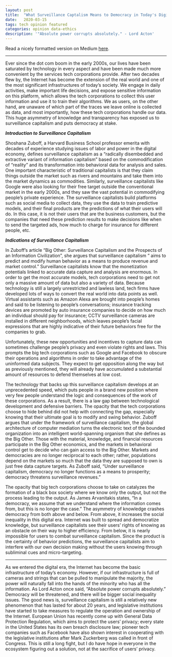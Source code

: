 ```yaml
---
layout: post
title:  "What Surveillance Captalism Means to Democracy in Today's Digital Age"
date:   2020-03-15
tags: tech opinion featured
categories: opinion data-ethics
description: '"Absolute power corrupts absolutely." - Lord Acton'
---
```


Read a nicely formatted version on Medium [here](https://medium.com/swlh/what-surveillance-capitalism-means-to-democracy-in-todays-digital-age-498e659a1d4).
<br>

--------

Ever since the dot com boom in the early 2000s, our lives have been saturated by technology in every aspect and have been made much more convenient by the services tech corporations provide. After two decades flew by, the Internet has become the extension of the real world and one of the most significant infrastructures of today’s society. We engage in daily activities, make important life decisions, and expose sensitive information on this platform, which allows the tech corporations to collect this user information and use it to train their algorithms. We as users, on the other hand, are unaware of which part of the traces we leave online is collected as data, and most importantly, how these tech corporations handle our data. This huge asymmetry of knowledge and transparency has exposed us to surveillance capitalism and puts democracy at stake.

***Introduction to Surveillance Capitalism***

Shoshana Zuboff, a Harvard Business School professor emerita with decades of experience studying issues of labor and power in the digital economy, defines surveillance capitalism as a “radically disembedded and extractive variant of information capitalism” based on the commodification of “reality” and its transformation into behavioral data for analysis and sales. One important characteristic of traditional capitalists is that they claim things outside the market such as rivers and mountains and take them into the market dynamics as commodities. Similarly, surveillance capitalists like Google were also looking for their free target outside the conventional market in the early 2000s, and they saw the vast potential in commodifying people’s private experience. The surveillance capitalists build platforms such as social media to collect data, they use the data to train predictive models, and their final products are the predictions of what their users will do. In this case, it is not their users that are the business customers, but the companies that need these prediction results to make decisions like when to send the targeted ads, how much to charge for insurance for different people, etc.


***Indications of Surveillance Capitalism***

In Zuboff’s article “Big Other: Surveillance Capitalism and the Prospects of an Information Civilization”, she argues that surveillance capitalism “ aims to predict and modify human behavior as a means to produce revenue and market control.” Surveillance capitalists know that the monetization potentials linked to accurate data capture and analysis are enormous. In order to get the most accurate models, tech corporations need to get not only a massive amount of data but also a variety of data. Because technology is still a largely unrestricted and lawless land, tech firms have developed lots of ways to convert the real world into data points as well. Virtual assistants such as Amazon Alexa are brought into people’s homes and said to be listening to people’s conversations; insurance tracking devices are promoted by auto insurance companies to decide on how much an individual should pay for insurance; CCTV surveillance cameras are installed in different neighborhoods, which leaves people’s facial expressions that are highly indicative of their future behaviors free for the companies to grab.

Unfortunately, these new opportunities and incentives to capture data can sometimes challenge people’s privacy and even violate rights and laws. This prompts the big tech corporations such as Google and Facebook to obscure their operations and algorithms in order to take advantage of the uninformed data subjects. They expect to get opposition along the way but as previously mentioned, they will already have accumulated a substantial amount of resources to defend themselves at low cost.

The technology that backs up this surveillance capitalism develops at an unprecedented speed, which puts people in a brand new position where very few people understand the logic and consequences of the work of these corporations. As a result, there is a law gap between technological development and defensive barriers. The opacity that the tech corporations choose to hide behind did not help with connecting the gap, especially knowing that their ultimate goal is to modify and swing behavior. Zuboff argues that under the framework of surveillance capitalism, the global architecture of computer mediation turns the electronic text of the bounded organization into an intelligent world-spanning organism that she defines as the Big Other. Those with the material, knowledge, and financial resources participate in the Big Other economics, and the markets in behavioral control get to decide who can gain access to the Big Other. Markets and democracies are no longer reciprocal to each other; rather, populations depend on the markets so much that the data they are supposed to own is just free data capture targets. As Zuboff said, “Under surveillance capitalism, democracy no longer functions as a means to prosperity; democracy threatens surveillance revenues.”

The opacity that big tech corporations choose to take on catalyzes the formation of a black box society where we know only the output, but not the process leading to the output. As James Arvanitakis states, “In a democracy, we assume that we understand where the information comes from, but this is no longer the case.” The asymmetry of knowledge crashes democracy from both above and below. From above, it increases the social inequality in this digital era. Internet was built to spread and democratize knowledge, but surveillance capitalists see their users’ rights of knowing as an obstacle on their way to higher efficiency. From below, it is nearly impossible for users to combat surveillance capitalism. Since the product is the certainty of behavior predictions, the surveillance capitalists aim to interfere with our own decision making without the users knowing through subliminal cues and micro-targeting.

------

As we entered the digital era, the Internet has become the basic infrastructure of today’s economy. However, if our infrastructure is full of cameras and strings that can be pulled to manipulate the majority, the power will naturally fall into the hands of the minority who has all the information. As Lord Acton once said, “Absolute power corrupts absolutely.” Democracy will be threatened, and there will be bigger social inequality issues. The good news is, surveillance capitalism is still a relatively new phenomenon that has lasted for about 20 years, and legislative institutions have started to take measures to regulate the operation and ownership of the Internet. European Union has recently come up with General Data Protection Regulation, which aims to protect the users’ privacy; every state in the United States has its own breach disclosure law; pioneer tech companies such as Facebook have also shown interest in cooperating with the legislative institutions after Mark Zuckerberg was called in front of Congress. This is still a long fight, but I do have hope in everyone in the ecosystem figuring out a solution, not at the sacrifice of users’ privacy.